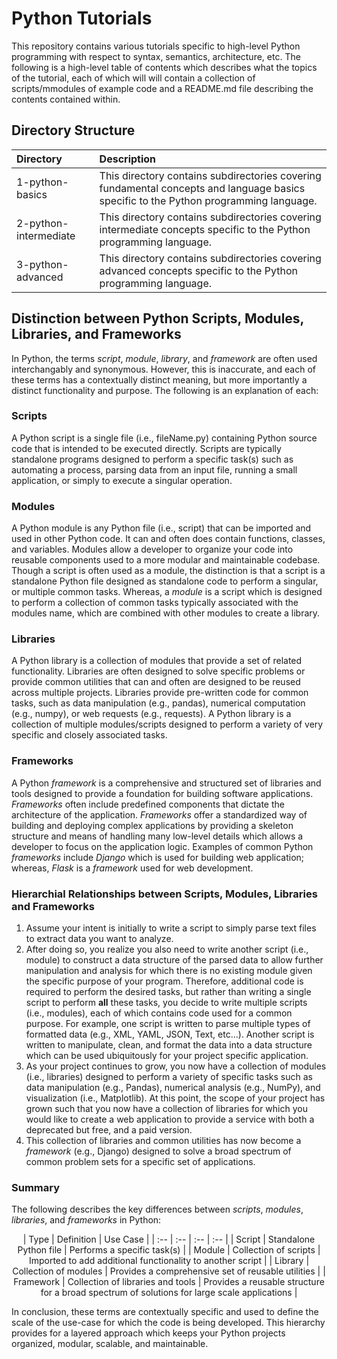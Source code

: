 # Python Tutorials

This repository contains various tutorials specific to high-level Python programming with respect to syntax, semantics, architecture, etc. The following is a high-level table of contents which describes what the topics of the tutorial, each of which will will contain a collection of scripts/mmodules of example code and a README.md file describing the contents contained within.

## Directory Structure

| Directory | Description |
| :-- | :-- |
| 1-python-basics | This directory contains subdirectories covering fundamental concepts and language basics specific to the Python programming language. |
| 2-python-intermediate | This directory contains subdirectories covering intermediate concepts specific to the Python programming language. |
| 3-python-advanced | This directory contains subdirectories covering advanced concepts specific to the Python programming language. |

## Distinction between Python Scripts, Modules, Libraries, and Frameworks

In Python, the terms *script*, *module*, *library*, and *framework* are often used interchangably and synonymous. However, this is inaccurate, and each of these terms has a contextually distinct meaning, but more importantly a distinct functionality and purpose. The following is an explanation of each:

### Scripts

A Python script is a single file (i.e., fileName.py) containing Python source code that is intended to be executed directly. Scripts are typically standalone programs designed to perform a specific task(s) such as automating a process, parsing data from an input file, running a small application, or simply to execute a singular operation.

### Modules

A Python module is any Python file (i.e., script) that can be imported and used in other Python code. It can and often does contain functions, classes, and variables. Modules allow a developer to organize your code into reusable components used to a more modular and maintainable codebase. Though a script is often used as a module, the distinction is that a script is a standalone Python file designed as standalone code to perform a singular, or multiple common tasks. Whereas, a *module* is a script which is designed to perform a collection of common tasks typically associated with the modules name, which are combined with other modules to create a library.

### Libraries

A Python library is a collection of modules that provide a set of related functionality. Libraries are often designed to solve specific problems or provide common utilities that can and often are designed to be reused across multiple projects. Libraries provide pre-written code for common tasks, such as data manipulation (e.g., pandas), numerical computation (e.g., numpy), or web requests (e.g., requests). A Python library is a collection of multiple modules/scripts designed to perform a variety of very specific and closely associated tasks.

### Frameworks

A Python *framework* is a comprehensive and structured set of libraries and tools designed to provide a foundation for building software applications. *Frameworks* often include predefined components that dictate the architecture of the application. *Frameworks* offer a standardized way of building and deploying complex applications by providing a skeleton structure and means of handling many low-level details which allows a developer to focus on the application logic. Examples of common Python *frameworks* include *Django* which is used for building web application; whereas, *Flask* is a *framework* used for web development.

### Hierarchial Relationships between Scripts, Modules, Libraries and Frameworks

1. Assume your intent is initially to write a script to simply parse text files to extract data you want to analyze.
2. After doing so, you realize you also need to write another script (i.e., module) to construct a data structure of the parsed data to allow further manipulation and analysis for which there is no existing module given the specific purpose of your program. Therefore, additional code is required to perform the desired tasks, but rather than writing a single script to perform **all** these tasks, you decide to write multiple scripts (i.e., modules), each of which contains code used for a common purpose. For example, one script is written to parse multiple types of formatted data (e.g., XML, YAML, JSON, Text, etc...). Another script is written to manipulate, clean, and format the data into a data structure which can be used ubiquitously for your project specific application.
3. As your project continues to grow, you now have a collection of modules (i.e., libraries) designed to perform a variety of specific tasks such as data manipulation (e.g., Pandas), numerical analysis (e.g., NumPy), and visualization (i.e., Matplotlib). At this point, the scope of your project has grown such that you now have a collection of libraries for which you would like to create a web application to provide a service with both a deprecated but free, and a paid version.
4. This collection of libraries and common utilities has now become a *framework* (e.g., Django) designed to solve a broad spectrum of common problem sets for a specific set of applications.

### Summary

The following describes the key differences between *scripts*, *modules*, *libraries*, and *frameworks* in Python:

<p align="center">
| Type | Definition | Use Case |
| :-- | :-- | :-- | :-- |
| Script | Standalone Python file | Performs a specific task(s) |
| Module | Collection of scripts | Imported to add additional functionality to another script |
| Library | Collection of modules | Provides a comprehensive set of reusable utilities |
| Framework | Collection of libraries and tools | Provides a reusable structure for a broad spectrum of solutions for large scale applications |
</p>

In conclusion, these terms are contextually specific and used to define the scale of the use-case for which the code is being developed. This hierarchy provides for a layered approach which keeps your Python projects organized, modular, scalable, and maintainable.